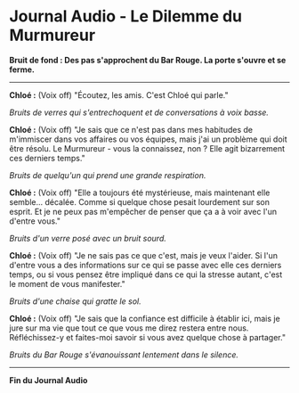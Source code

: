 # Journal Audio - Le Dilemme du Murmureur

**Bruit de fond : Des pas s'approchent du Bar Rouge. La porte s'ouvre et se ferme.**

---

**Chloé :** (Voix off) "Écoutez, les amis. C'est Chloé qui parle."

_Bruits de verres qui s'entrechoquent et de conversations à voix basse._

**Chloé :** (Voix off) "Je sais que ce n'est pas dans mes habitudes de m'immiscer dans vos affaires ou vos équipes, mais j'ai un problème qui doit être résolu. Le Murmureur - vous la connaissez, non ? Elle agit bizarrement ces derniers temps."

_Bruits de quelqu'un qui prend une grande respiration._

**Chloé :** (Voix off) "Elle a toujours été mystérieuse, mais maintenant elle semble... décalée. Comme si quelque chose pesait lourdement sur son esprit. Et je ne peux pas m'empêcher de penser que ça a à voir avec l'un d'entre vous."

_Bruits d'un verre posé avec un bruit sourd._

**Chloé :** (Voix off) "Je ne sais pas ce que c'est, mais je veux l'aider. Si l'un d'entre vous a des informations sur ce qui se passe avec elle ces derniers temps, ou si vous pensez être impliqué dans ce qui la stresse autant, c'est le moment de vous manifester."

_Bruits d'une chaise qui gratte le sol._

**Chloé :** (Voix off) "Je sais que la confiance est difficile à établir ici, mais je jure sur ma vie que tout ce que vous me direz restera entre nous. Réfléchissez-y et faites-moi savoir si vous avez quelque chose à partager."

_Bruits du Bar Rouge s'évanouissant lentement dans le silence._

---

**Fin du Journal Audio**
